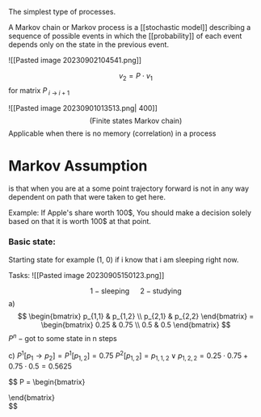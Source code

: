 
The simplest type of processes. 

A Markov chain or Markov process is a [[stochastic model]] describing a sequence of possible events in which the [[probability]] of each event depends only on the state in the previous event.

![[Pasted image 20230902104541.png]]

$$
v_{2} = P \cdot v_{1}
$$
for matrix $P_{\;i \: \to \; i+1}$




![[Pasted image 20230901013513.png| 400]]
$$(\text{Finite states Markov chain})$$
Applicable when there is no memory (correlation) in a process

# Markov Assumption 
is that when you are at a some point trajectory forward is not in any way dependent on path that were taken to get here.

Example: 
If Apple's share worth 100$, You should make a decision solely based on that it is worth 100\$ at that point.

### Basic state:
Starting state for example (1, 0) if i know that i am sleeping right now.

Tasks:
![[Pasted image 20230905150123.png]]

$$
{1} - \text{sleeping} \;\;\;\;\;\
{2} - \text{studying}
$$
a)
$$
\begin{bmatrix}
p_{1,1} & p_{1,2} \\
p_{2,1} & p_{2,2}
\end{bmatrix} = \begin{bmatrix}
0.25 & 0.75 \\
0.5 & 0.5
\end{bmatrix}
$$
$P^n - \text{got to some state in n steps}$

c) 
$P^1[p_{1} \to p_{2}] = P^1[p_{1,2}] = 0.75$
$P^2[p_{1,2}] = p_{1,1,2} \lor p_{1,2,2} = 0.25  \cdot 0.75  + 0.75  \cdot 0.5 = 0.5625$

$$
P = \begin{bmatrix}

\end{bmatrix}  
$$


